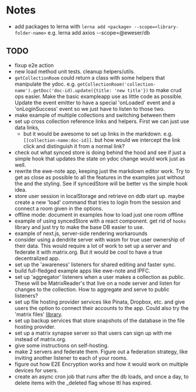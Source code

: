 # Notes

- add packages to lerna with `lerna add <package> --scope=<library-folder-name>` e.g. lerna add axios --scope=@eweser/db

## TODO

- fixup e2e action
- new load method unit tests. cleanup helpers/utils.
- `getCollectionRoom` could return a class with some helpers that manipulate the ydoc. e.g. `getCollectionRoom('collection-name').getDoc('doc-id).update({title: 'new title'})` to make crud ops easier. Make the basic exampleapp use as little code as possible. Update the event emitter to have a special 'onLoaded' event and a 'onLoginSuccess' event so we just have to listen to those two.
- make example of multiple collections and switching between them
- set up cross collection reference links and helpers. First we can just use data links,
  - but it would be awesome to set up links in the markdown. e.g. `[[collection-name:doc-id]]`. but how would we intercept the link click and distinguish it from a normal link?
- check out what synced store is doing behind the hood and see if just a simple hook that updates the state on ydoc change would work just as well.
- rewrite the ewe-note app, keeping just the markdown editor work. Try to get as close as possible to all the features in the examples just without the and the styling. See if syncedStore will be better vs the simple hook idea.
- store user session in localStorage and retrieve on ddb start up. maybe create a new 'load' command that tries to login from the session and connect a room given in the options.
- offline mode: document in examples how to load just one room offline
- example of using syncedStore with a react component. get rid of `hooks` library and just try to make the base DB easier to use.
- example of next.js, server-side rendering workarounds
- consider using a dendrite server with wasm for true user ownership of their data. This would require a lot of work to set up a server and federate it with matrix.org. But it would be cool to have a true decentralized app.
- set up the 'awareness' listeners for shared editing and faster sync.
- build full-fledged example apps like ewe-note and IPFC.
- set up 'aggregator' listeners when a user makes a collection as public. These will be MatrixReader's that live on a node server and listen for changes to the collection. How to aggregate and serve to public listeners?
- set up file hosting provider services like Pinata, Dropbox, etc. and give users the option to connect their accounts to the app. Could also try the 'matrix files' [library](https://github.com/matrix-org/matrix-files-sdk).
- set up backup services that store snapshots of the database in the file hosting provider.
- set up a matrix synapse server so that users can sign up with me instead of matrix.org.
- give some instructions on self-hosting.
- make 2 servers and federate them. Figure out a federation strategy, like inviting another listener to each of your rooms.
- figure out how E2E Encryption works and how it would work on multiple devices for users.
- create an async cron job that runs after the db loads, and once a day, to delete items with the \_deleted flag whose ttl has expired.
